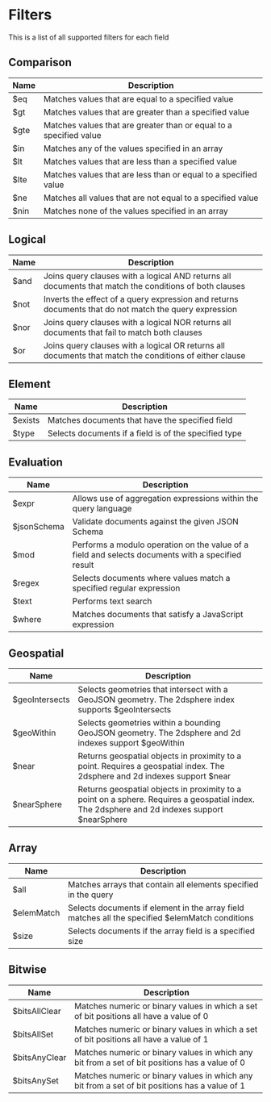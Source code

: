 # Filters

This is a list of all supported filters for each field

## Comparison

| Name | Description |
|-|-|
| $eq | Matches values that are equal to a specified value |
| $gt | Matches values that are greater than a specified value |
| $gte | Matches values that are greater than or equal to a specified value |
| $in | Matches any of the values specified in an array |
| $lt | Matches values that are less than a specified value |
| $lte | Matches values that are less than or equal to a specified value |
| $ne | Matches all values that are not equal to a specified value |
| $nin | Matches none of the values specified in an array |

## Logical

| Name | Description |
|-|-|
| $and | Joins query clauses with a logical AND returns all documents that match the conditions of both clauses |
| $not | Inverts the effect of a query expression and returns documents that do not match the query expression |
| $nor | Joins query clauses with a logical NOR returns all documents that fail to match both clauses |
| $or | Joins query clauses with a logical OR returns all documents that match the conditions of either clause |

## Element

| Name | Description |
|-|-|
| $exists | Matches documents that have the specified field |
| $type | Selects documents if a field is of the specified type |

## Evaluation

| Name | Description |
|-|-|
| $expr | Allows use of aggregation expressions within the query language |
| $jsonSchema | Validate documents against the given JSON Schema |
| $mod | Performs a modulo operation on the value of a field and selects documents with a specified result |
| $regex | Selects documents where values match a specified regular expression |
| $text | Performs text search |
| $where | Matches documents that satisfy a JavaScript expression |

## Geospatial

| Name | Description |
|-|-|
| $geoIntersects | Selects geometries that intersect with a GeoJSON geometry. The 2dsphere index supports $geoIntersects |
| $geoWithin | Selects geometries within a bounding GeoJSON geometry. The 2dsphere and 2d indexes support $geoWithin |
| $near | Returns geospatial objects in proximity to a point. Requires a geospatial index. The 2dsphere and 2d indexes support $near |
| $nearSphere | Returns geospatial objects in proximity to a point on a sphere. Requires a geospatial index. The 2dsphere and 2d indexes support $nearSphere |

## Array

| Name | Description |
|-|-|
| $all | Matches arrays that contain all elements specified in the query |
| $elemMatch | Selects documents if element in the array field matches all the specified $elemMatch conditions |
| $size | Selects documents if the array field is a specified size |

## Bitwise

| Name | Description |
|-|-|
| $bitsAllClear | Matches numeric or binary values in which a set of bit positions all have a value of 0 |
| $bitsAllSet | Matches numeric or binary values in which a set of bit positions all have a value of 1 |
| $bitsAnyClear | Matches numeric or binary values in which any bit from a set of bit positions has a value of 0 |
| $bitsAnySet | Matches numeric or binary values in which any bit from a set of bit positions has a value of 1 |